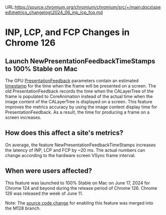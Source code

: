 URL:https://source.chromium.org/chromium/chromium/src/+/main:docs\speed\metrics_changelog\2024_06_inp_lcp_fcp.md
# INP, LCP, and FCP Changes in Chrome 126

## Launch NewPresentationFeedbackTimeStamps to 100% Stable on Mac

The GPU [PresentationFeedback](https://source.chromium.org/chromium/chromium/src/+/main:ui/gfx/presentation_feedback.h)
parameters contain an estimated [timestamp](https://source.chromium.org/chromium/chromium/src/+/main:ui/gfx/presentation_feedback.h;l=57?q=%22base::TimeTicks%20timestamp;%22&ss=chromium%2Fchromium%2Fsrc)
for the time when the frame will be presented on a screen.
The old PresentationFeedback records the time when the CALayerTree of the
frame is populated to CoreAnimation instead of the actual time when the image
content of the CALayerTree is displayed on a screen. This feature improves the
metrics accuracy by using the image content display time for
PresentationFeedback. As a result, the time for producing a frame on a screen
increases.

## How does this affect a site's metrics?

On average, the feature NewPresentationFeedbackTimeStamps increases the latency
of INP, LCP and FCP by ~20 ms. The actual numbers can change according to the
hardware screen VSync frame interval.

## When were users affected?

This feature was launched to 100% Stable on Mac on June 17, 2024 for Chrome 124
and beyond during the release period of Chrome 126. Chrome 126 was released the
week of June 11.

Note: The [source code change](https://chromiumdash.appspot.com/commit/39dd592ae4ca58ea98263802a177c88c86f0d519)
for enabling this feature was merged into the M128 branch.

